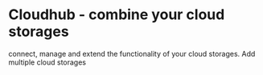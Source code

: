 # Cloudhub - combine your cloud storages 

connect, manage and extend the functionality of your cloud storages. Add multiple cloud storages